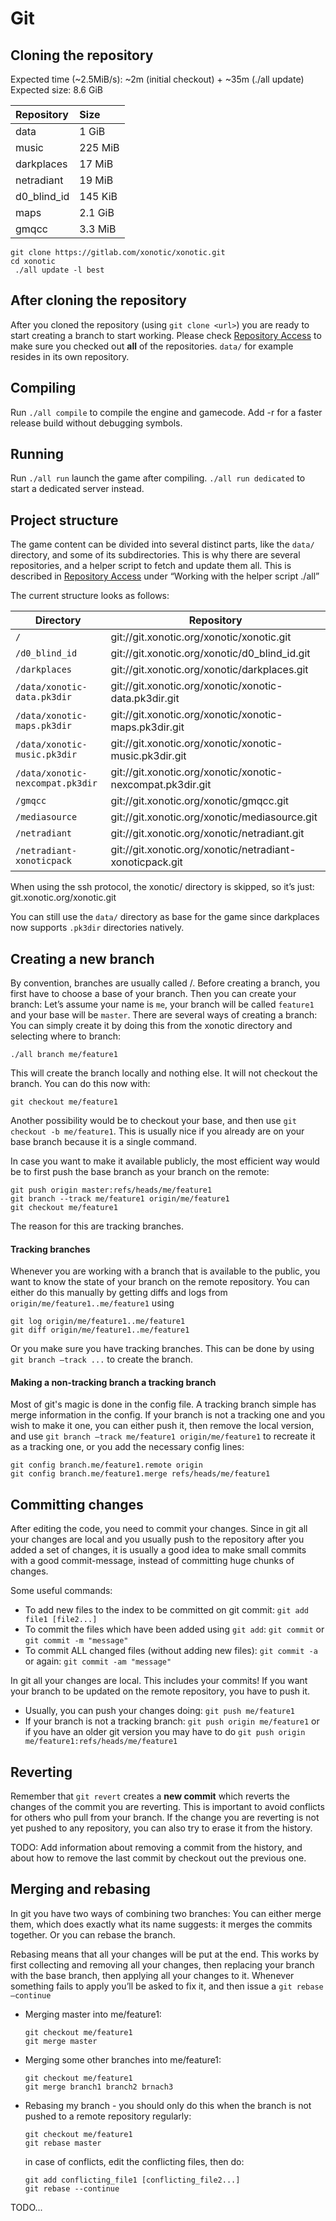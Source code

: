 Git
===

Cloning the repository
----------------------

Expected time (~2.5MiB/s): ~2m (initial checkout) + ~35m (./all update)  
Expected size: 8.6 GiB

|Repository |Size   |
|:--        |:--    |
|data       |1 GiB  |
|music      |225 MiB|
|darkplaces |17 MiB |
|netradiant |19 MiB |
|d0_blind_id|145 KiB|
|maps       |2.1 GiB|
|gmqcc      |3.3 MiB|

    git clone https://gitlab.com/xonotic/xonotic.git
    cd xonotic
     ./all update -l best

After cloning the repository
----------------------------

After you cloned the repository (using `git clone <url>`) you are ready to start creating a branch to start working.
Please check [Repository Access](Repository_Access) to make sure you checked out **all** of the repositories. `data/` for example resides in its own repository.

Compiling
---------

Run `./all compile` to compile the engine and gamecode. Add -r for a faster release build without debugging symbols.

Running
-------

Run `./all run` launch the game after compiling. `./all run dedicated` to start a dedicated server instead.

Project structure
-----------------

The game content can be divided into several distinct parts, like the `data/` directory, and some of its subdirectories. This is why there are several repositories, and a helper script to fetch and update them all. This is described in [Repository Access](Repository_Access) under “Working with the helper script ./all”

The current structure looks as follows:

| Directory | Repository |
| --------- | ---------- |
|`/`|git://git.xonotic.org/xonotic/xonotic.git|
|`/d0_blind_id`|git://git.xonotic.org/xonotic/d0_blind_id.git|
|`/darkplaces`|git://git.xonotic.org/xonotic/darkplaces.git|
|`/data/xonotic-data.pk3dir`|git://git.xonotic.org/xonotic/xonotic-data.pk3dir.git|
|`/data/xonotic-maps.pk3dir`|git://git.xonotic.org/xonotic/xonotic-maps.pk3dir.git|
|`/data/xonotic-music.pk3dir`|git://git.xonotic.org/xonotic/xonotic-music.pk3dir.git|
|`/data/xonotic-nexcompat.pk3dir`|git://git.xonotic.org/xonotic/xonotic-nexcompat.pk3dir.git|
|`/gmqcc`|git://git.xonotic.org/xonotic/gmqcc.git|
|`/mediasource`|git://git.xonotic.org/xonotic/mediasource.git|
|`/netradiant`|git://git.xonotic.org/xonotic/netradiant.git|
|`/netradiant-xonoticpack`|git://git.xonotic.org/xonotic/netradiant-xonoticpack.git|

When using the ssh protocol, the xonotic/ directory is skipped, so it’s just: git.xonotic.org/xonotic.git

You can still use the `data/` directory as base for the game since darkplaces now supports `.pk3dir` directories natively.

Creating a new branch
---------------------

By convention, branches are usually called <yourname>/<branch>.
Before creating a branch, you first have to choose a base of your branch. Then you can create your branch:
Let’s assume your name is `me`, your branch will be called `feature1` and your base will be `master`.
There are several ways of creating a branch:
You can simply create it by doing this from the xonotic directory and selecting where to branch:

    ./all branch me/feature1

This will create the branch locally and nothing else. It will not checkout the branch. You can do this now with:

    git checkout me/feature1

Another possibility would be to checkout your base, and then use `git checkout -b me/feature1`. This is usually nice if you already are on your base branch because it is a single command.

In case you want to make it available publicly, the most efficient way would be to first push the base branch as your branch on the remote:

    git push origin master:refs/heads/me/feature1
    git branch --track me/feature1 origin/me/feature1
    git checkout me/feature1

The reason for this are tracking branches.

#### Tracking branches

Whenever you are working with a branch that is available to the public, you want to know the state of your branch on the remote repository.
You can either do this manually by getting diffs and logs from `origin/me/feature1..me/feature1` using

    git log origin/me/feature1..me/feature1
    git diff origin/me/feature1..me/feature1

Or you make sure you have tracking branches.
This can be done by using `git branch —track ...` to create the branch.

#### Making a non-tracking branch a tracking branch

Most of git's magic is done in the config file. A tracking branch simple has merge information in the config. If your branch is not a tracking one and you wish to make it one, you can either push it, then remove the local version, and use `git branch —track me/feature1 origin/me/feature1` to recreate it as a tracking one, or you add the necessary config lines:

    git config branch.me/feature1.remote origin
    git config branch.me/feature1.merge refs/heads/me/feature1

Committing changes
------------------

After editing the code, you need to commit your changes. Since in git all your changes are local and you usually push to the repository after you added a set of changes, it is usually a good idea to make small commits with a good commit-message, instead of committing huge chunks of changes.

Some useful commands:

-   To add new files to the index to be committed on git commit: `git add file1 [file2...]`
-   To commit the files which have been added using `git add`: `git commit` or `git commit -m "message"`
-   To commit ALL changed files (without adding new files): `git commit -a` or again: `git commit -am "message"`

In git all your changes are local. This includes your commits! If you want your branch to be updated on the remote repository, you have to push it.

-   Usually, you can push your changes doing: `git push me/feature1`
-   If your branch is not a tracking branch: `git push origin me/feature1` or if you have an older git version you may have to do `git push origin me/feature1:refs/heads/me/feature1`

Reverting
---------

Remember that `git revert` creates a **new commit** which reverts the changes of the commit you are reverting.
This is important to avoid conflicts for others who pull from your branch.
If the change you are reverting is not yet pushed to any repository, you can also try to erase it from the history.

TODO: Add information about removing a commit from the history, and about how to remove the last commit by checkout out the previous one.

Merging and rebasing
--------------------

In git you have two ways of combining two branches: You can either merge them, which does exactly what its name suggests: it merges the commits together. Or you can rebase the branch.

Rebasing means that all your changes will be put at the end. This works by first collecting and removing all your changes, then replacing your branch with the base branch, then applying all your changes to it. Whenever something fails to apply you’ll be asked to fix it, and then issue a `git rebase —continue`

-   Merging master into me/feature1:

        git checkout me/feature1
        git merge master

-   Merging some other branches into me/feature1:

        git checkout me/feature1
        git merge branch1 branch2 brnach3

-   Rebasing my branch - you should only do this when the branch is not pushed to a remote repository regularly:

        git checkout me/feature1
        git rebase master

    in case of conflicts, edit the conflicting files, then do:

        git add conflicting_file1 [conflicting_file2...]
        git rebase --continue

TODO...
